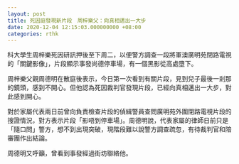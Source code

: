 ```yaml
---
layout: post
title: 死因庭發現新片段　周梓樂父：向真相邁出一大步
date: 2020-12-04 12:15:03.000000000 +08:00
categories: rthk
---
```


科大學生周梓樂死因研訊押後至下周二，以便警方調查一段將軍澳廣明苑閉路電視的「關鍵影像」，片段顯示事發尚德停車場，有一個黑影從高處墮下。

周梓樂父親周德明在散庭後表示，今日第一次看到有關片段，見到兒子最後一剎那的鏡頭，感到不開心。但他認為死因裁判官發現片段，已經向真相邁出一大步，對此感到開心。

對於家屬代表兩日前曾向負責檢查片段的偵緝警員查問廣明苑外圍閉路電視片段的搜證情況，對方表示片段「影唔到停車場」。周德明說，代表家屬的律師日前只是「隨口問」警方，想不到出現突破，現階段難以說警方調查疏忽，有待裁判官和陪審團作出結論。

周德明又呼籲，曾看到事發經過街坊聯絡他。
